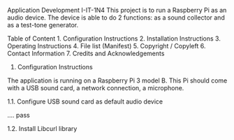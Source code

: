 Application Development I-IT-1N4
This project is to run a Raspberry Pi as an audio device. The device is able to do 2 functions: as a sound collector and as a test-tone generator.

Table of Content
    1. Configuration Instructions
    2. Installation Instructions
    3. Operating Instructions
    4. File list (Manifest)
    5. Copyright / Copyleft
    6. Contact Information
    7. Credits and Acknowledgements

1. Configuration Instructions

The application is running on a Raspberry Pi 3 model B. This Pi should come with a USB sound card, a network connection, a microphone.

1.1. Configure USB sound card as default audio device

.... pass

1.2. Install Libcurl library

